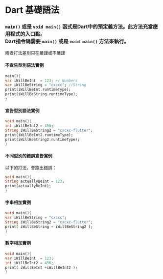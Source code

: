 # Dart 基礎語法
###  `main()` 或是 `void main()` 函式是Dart中的預定義方法。此方法充當應用程式的入口點。<br>Dart指令碼需要 `main()` 或是 `void main()` 方法來執行。
兩者打法差別只在嚴謹或不嚴謹

#### 不宣告型別語法實例
```Dart
main(){
var iWillBeInt  = 123; // Numbers 
var iWillBeString = "cxcxc"; //String
print(iWillBeInt.runtimeType);
print(iWillBeString.runtimeType);
}
```
#### 宣告型別語法實例
```Dart
void main(){
int iWillBeInt2 = 456;
String iWillBeString2 = "cxcxc-flutter";
print(iWillBeInt2.runtimeType);
print(iWillBeString2.runtimeType);
}
```
#### 不同型別的錯誤宣告實例
以下的打法，會跑出錯誤：
```Dart
void main(){
String actuallyBeInt = 123;
print(actuallyBeInt);
}
```
#### 字串相加實例
```Dart
void main(){
var iWillBeString = "cxcxc";
String iWillBeString2 = "cxcxc-flutter";
print( iWillBeString + iWillBeString2 );
}
```
#### 數字相加實例
```Dart
void main(){
var iWillBeInt  = 123;
int iWillBeInt2 = 456;
print( iWillBeInt +iWillBeInt2 );
}
```
